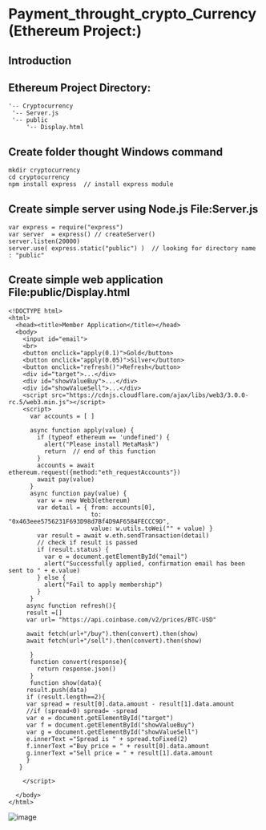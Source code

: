 # Payment_throught_crypto_Currency(Ethereum Project:)

## Introduction


## Ethereum Project Directory:
>
    '-- Cryptocurrency 
     '-- Server.js
     '-- public 
         '-- Display.html 
>

## Create folder thought Windows command
>
    mkdir cryptocurrency
    cd cryptocurrency
    npm install express  // install express module
>


## Create simple server using Node.js File:Server.js

>
    var express = require("express")
    var server  = express() // createServer()
    server.listen(20000)
    server.use( express.static("public") )  // looking for directory name : "public"
>

## Create simple web application File:public/Display.html

>
    <!DOCTYPE html>
    <html>
      <head><title>Member Application</title></head>
      <body>
        <input id="email">
        <br>
        <button onclick="apply(0.1)">Gold</button>
        <button onclick="apply(0.05)">Silver</button>
        <button onclick="refresh()">Refresh</button>
        <div id="target">...</div>
        <div id="showValueBuy">...</div>
        <div id="showValueSell">...</div>
        <script src="https://cdnjs.cloudflare.com/ajax/libs/web3/3.0.0-rc.5/web3.min.js"></script>
        <script>
          var accounts = [ ]

          async function apply(value) {
            if (typeof ethereum == 'undefined') {
              alert("Please install MetaMask")
              return  // end of this function
            }
            accounts = await ethereum.request({method:"eth_requestAccounts"})
            await pay(value)
          }
          async function pay(value) {
            var w = new Web3(ethereum)
            var detail = { from: accounts[0],
                           to:   "0x463eee5756231F693D98d7Bf4D9AF6584FECCC9D",
                           value: w.utils.toWei("" + value) }
            var result = await w.eth.sendTransaction(detail)
            // check if result is passed
            if (result.status) {
              var e = document.getElementById("email")
              alert("Successfully applied, confirmation email has been sent to " + e.value)
            } else {
              alert("Fail to apply membership")
            }
          }
         async function refresh(){
         result =[]
         var url= "https://api.coinbase.com/v2/prices/BTC-USD"

         await fetch(url+"/buy").then(convert).then(show)
         await fetch(url+"/sell").then(convert).then(show)

          }
          function convert(response){
            return response.json()
          }
          function show(data){
         result.push(data)
         if (result.length==2){
         var spread = result[0].data.amount - result[1].data.amount
         //if (spread<0) spread= -spread
         var e = document.getElementById("target")
         var f = document.getElementById("showValueBuy")
         var g = document.getElementById("showValueSell")
         e.innerText ="Spread is " + spread.toFixed(2)
         f.innerText ="Buy price = " + result[0].data.amount
         g.innerText ="Sell price = " + result[1].data.amount
         }
       }

        </script>

      </body>
    </html>

>

![image](https://user-images.githubusercontent.com/104770048/169694827-d855167c-7942-491d-bbf9-9df3b2b6bc1f.png)


